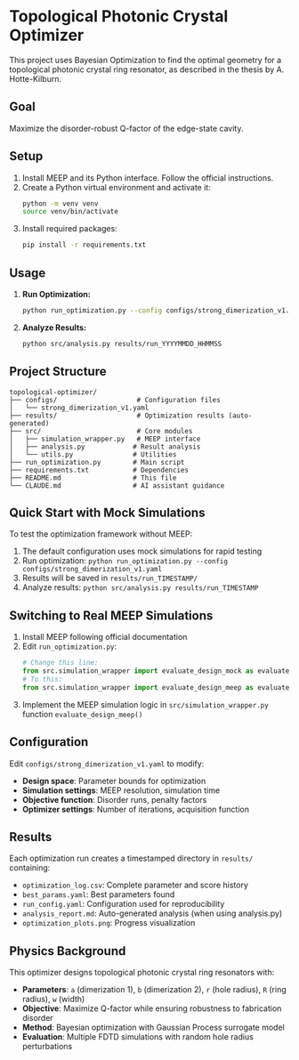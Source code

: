 # Topological Photonic Crystal Optimizer

This project uses Bayesian Optimization to find the optimal geometry for a topological photonic crystal ring resonator, as described in the thesis by A. Hotte-Kilburn.

## Goal
Maximize the disorder-robust Q-factor of the edge-state cavity.

## Setup
1. Install MEEP and its Python interface. Follow the official instructions.
2. Create a Python virtual environment and activate it:
   ```bash
   python -m venv venv
   source venv/bin/activate
   ```
3. Install required packages:
   ```bash
   pip install -r requirements.txt
   ```

## Usage
1. **Run Optimization:**
   ```bash
   python run_optimization.py --config configs/strong_dimerization_v1.yaml
   ```

2. **Analyze Results:**
   ```bash
   python src/analysis.py results/run_YYYYMMDD_HHMMSS
   ```

## Project Structure

```
topological-optimizer/
├── configs/                    # Configuration files
│   └── strong_dimerization_v1.yaml
├── results/                    # Optimization results (auto-generated)
├── src/                        # Core modules
│   ├── simulation_wrapper.py   # MEEP interface
│   ├── analysis.py            # Result analysis
│   └── utils.py               # Utilities
├── run_optimization.py        # Main script
├── requirements.txt           # Dependencies
├── README.md                  # This file
└── CLAUDE.md                  # AI assistant guidance
```

## Quick Start with Mock Simulations

To test the optimization framework without MEEP:

1. The default configuration uses mock simulations for rapid testing
2. Run optimization: `python run_optimization.py --config configs/strong_dimerization_v1.yaml`
3. Results will be saved in `results/run_TIMESTAMP/`
4. Analyze results: `python src/analysis.py results/run_TIMESTAMP`

## Switching to Real MEEP Simulations

1. Install MEEP following official documentation
2. Edit `run_optimization.py`:
   ```python
   # Change this line:
   from src.simulation_wrapper import evaluate_design_mock as evaluate_design
   # To this:
   from src.simulation_wrapper import evaluate_design_meep as evaluate_design
   ```
3. Implement the MEEP simulation logic in `src/simulation_wrapper.py` function `evaluate_design_meep()`

## Configuration

Edit `configs/strong_dimerization_v1.yaml` to modify:
- **Design space**: Parameter bounds for optimization
- **Simulation settings**: MEEP resolution, simulation time
- **Objective function**: Disorder runs, penalty factors
- **Optimizer settings**: Number of iterations, acquisition function

## Results

Each optimization run creates a timestamped directory in `results/` containing:
- `optimization_log.csv`: Complete parameter and score history
- `best_params.yaml`: Best parameters found
- `run_config.yaml`: Configuration used for reproducibility
- `analysis_report.md`: Auto-generated analysis (when using analysis.py)
- `optimization_plots.png`: Progress visualization

## Physics Background

This optimizer designs topological photonic crystal ring resonators with:
- **Parameters**: `a` (dimerization 1), `b` (dimerization 2), `r` (hole radius), `R` (ring radius), `w` (width)
- **Objective**: Maximize Q-factor while ensuring robustness to fabrication disorder
- **Method**: Bayesian optimization with Gaussian Process surrogate model
- **Evaluation**: Multiple FDTD simulations with random hole radius perturbations